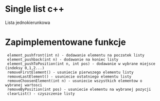 # Single list c++
Lista jednokierunkowa  

# Zapimplementowane funkcje
     element_pushfront(int n) - dodawanie elementu na poczatek listy  
     element_pushback(int n) - dodawanie na koniec listy  
     element_pushToPosition(int n, int pos) - dodawanie w wybrane miejsce (indeksy 0,1,2...)  
     removeFirstElement() - usuniecie pierwszego elementu listy  
     removeLastElement() - usuniecie ostatniego elementu listy  
     removeChoosenElement(int n) - usuniecie wszystkich elementow o wybranej wartosci  
     removeByPosition(int pos) - usuniecie elementu na wybranej pozycji  
     clearList() - czyszczenie listy  
